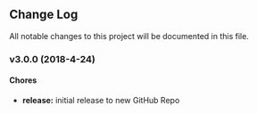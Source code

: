 ## Change Log
All notable changes to this project will be documented in this file.

### v3.0.0 (2018-4-24)

#### Chores

* **release:** initial release to new GitHub Repo

